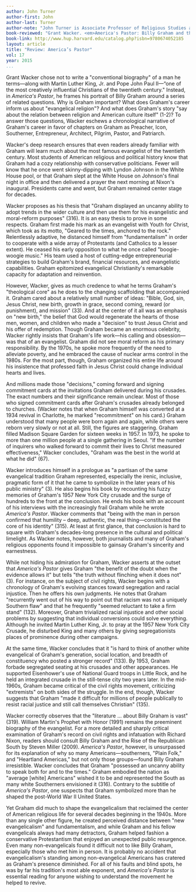 ```yaml
---
author: John Turner
author-first: John
author-last: Turner
author-note: "John Turner is Associate Professor of Religious Studies at George Mason University."
book-reviewed: "Grant Wacker. <em>America's Pastor: Billy Graham and the Shaping of a Nation</em>. Cambridge: The Belknap Press of Harvard University Press, 2014. 413 pages. ISBN 978-0674052185."
book-link: http://www.hup.harvard.edu/catalog.php?isbn=9780674052185
layout: article
title: "Review: America’s Pastor"
vol: 17
year: 2015
...
```


Grant Wacker chose not to write a "conventional biography" of a man he terms—along with Martin Luther King, Jr. and Pope John Paul II—“one of the most creatively influential Christians of the twentieth century." Instead, in *America's Pastor*, he frames his portrait of Billy Graham around a series of related questions. Why is Graham important? What does Graham's career inform us about "evangelical religion"? And what does Graham's story "say about the relation between religion and American culture itself" (1-2)? To answer those questions, Wacker eschews a chronological narrative of Graham's career in favor of chapters on Graham as Preacher, Icon, Southerner, Entrepreneur, Architect, Pilgrim, Pastor, and Patriarch. 

Wacker's deep research ensures that even readers already familiar with Graham will learn much about the most famous evangelist of the twentieth century. Most students of American religious and political history know that Graham had a cozy relationship with conservative politicians. Fewer will know that he once went skinny-dipping with Lyndon Johnson in the White House pool, or that Graham slept at the White House on Johnson's final night in office and then delivered a prayer the next morning at Nixon's inaugural. Presidents came and went, but Graham remained center stage for decades.

Wacker proposes as his thesis that "Graham displayed an uncanny ability to adopt trends in the wider culture and then use them for his evangelistic and moral-reform purposes" (316).  It is an easy thesis to prove in some respects. Graham first made his mark as an evangelist with Youth for Christ, which took as its motto, "Geared to the times, anchored to the rock." Relentlessly adaptive, he distanced himself from "fundamentalism" in order to cooperate with a wide array of Protestants (and Catholics to a lesser extent). He ceased his early opposition to what he once called "boogie-woogie music." His team used a host of cutting-edge entrepreneurial strategies to build Graham's brand, financial resources, and evangelistic capabilities. Graham epitomized evangelical Christianity's remarkable capacity for adaptation and reinvention.

However, Wacker, gives as much credence to what he terms Graham's "theological core" as he does to the changing scaffolding that accompanied it. Graham cared about a relatively small number of ideas: "Bible, God, sin, Jesus Christ, new birth, growth in grace, second coming, reward (or punishment), and mission" (33). And at the center of it all was an emphasis on "new birth," the belief that God would regenerate the hearts of those men, women, and children who made a "decision" to trust Jesus Christ and his offer of redemption. Though Graham became an enormous celebrity, Wacker rightly insists that Graham's life work—his calling and obsession—was that of an evangelist. Graham did not see moral reform as his primary responsibility. By the 1970s, he spoke more frequently of the need to alleviate poverty, and he embraced the cause of nuclear arms control in the 1980s. For the most part, though, Graham organized his entire life around his insistence that professed faith in Jesus Christ could change individual hearts and lives. 

And millions made those "decisions," coming forward and signing commitment cards at the invitations Graham delivered during his crusades. The exact numbers and their significance remain unclear. Most of those who signed commitment cards after Graham's crusades already belonged to churches. (Wacker notes that when Graham himself was converted at a 1934 revival in Charlotte, he marked "recommitment" on his card.) Graham understood that many people were born again and again, while others were reborn very slowly or not at all. Still, the figures are staggering. Graham filled Madison Square Garden for sixteen weeks in 1957. In 1973, he spoke to more than one million people at a single gathering in Seoul. "If the number of inquirers who walked forward to commit their lives to Christ measured effectiveness," Wacker concludes, "Graham was the best in the world at what he did" (67).

Wacker introduces himself in a prologue as "a partisan of the same evangelical tradition Graham represented, especially the irenic, inclusive, pragmatic form of it that he came to symbolize in the later years of his public ministry" (3). He also begins his book by recounting his fuzzy memories of Graham's 1957 New York City crusade and the surge of hundreds to the front at the conclusion. He ends his book with an account of his interviews with the increasingly frail Graham while he wrote *America's Pastor*. Wacker comments that "being with the man in person confirmed that humility – deep, authentic, the real thing—constituted the core of his identity" (315). At least at first glance, that conclusion is hard to square with Graham's decades-long presence in the cultural and political limelight. As Wacker notes, however, both journalists and many of Graham's religious opponents found it impossible to gainsay Graham's sincerity and earnestness. 

While not hiding his admiration for Graham, Wacker asserts at the outset that *America's Pastor* gives Graham "the benefit of the doubt when the evidence allows it" but tells "the truth without flinching when it does not" (3). For instance, on the subject of civil rights, Wacker begins with a chronology of Graham's evolving stances toward segregation and racial injustice. Then he offers his own judgments. He notes that Graham "recurrently went out of his way to point out that racism was not a uniquely Southern flaw" and that he frequently "seemed reluctant to take a firm stand" (132). Moreover, Graham trivialized racial injustice and other social problems by suggesting that individual conversions could solve everything. Although he invited Martin Luther King, Jr. to pray at the 1957 New York City Crusade, he disturbed King and many others by giving segregationists places of prominence during other campaigns. 

At the same time, Wacker concludes that it "is hard to think of another white evangelical of Graham's generation, social location, and breadth of constituency who posted a stronger record" (133). By 1953, Graham forbade segregated seating at his crusades and other appearances. He supported Eisenhower's use of National Guard troops in Little Rock, and he held an integrated crusade in the still-tense city two years later. In the mid-1960s, Graham became critical of the civil rights movement, criticizing "extremists" on both sides of the struggle. In the end, though, Wacker suggests that Graham "made it difficult for millions of people publically to resist racial justice and still call themselves Christian" (135). 

Wacker correctly observes that the "literature … about Billy Graham is vast" (319). William Martin's Prophet with Honor (1991) remains the preeminent biography of the evangelist.  For a more detailed and sharply critical examination of Graham's record on civil rights and infatuation with Richard Nixon, readers should consult Billy Graham and the Rise of the Republican South by Steven Miller (2009). *America's Pastor*, however, is unsurpassed for its explanation of why so many Americans—southerners, "Plain Folk," and "Heartland Americas," but not only those groups—found Billy Graham irresistible. Wacker concludes that Graham "possessed an uncanny ability to speak both for and to the times." Graham embodied the nation as "average [white] Americans" wished it to be and represented the South as many white Southerners envisioned it (316). Contrary to the subtitle of *America's Pastor*, one suspects that Graham symbolized more than he shaped the post-World War II United States.

Yet Graham did much to shape the evangelicalism that reclaimed the center of American religious life for several decades beginning in the 1940s. More than any single other figure, he created perceived distance between "new evangelicalism" and fundamentalism, and while Graham and his fellow evangelicals always had many detractors, Graham helped fashion a conservative Protestantism that enjoyed an unexpected public resurgence. Even many non-evangelicals found it difficult not to like Billy Graham, especially those who met him in person. It is probably no accident that evangelicalism's standing among non-evangelical Americans has cratered as Graham's presence diminished. For all of his faults and blind spots, he was by far his tradition's most able exponent, and *America's Pastor* is essential reading for anyone wishing to understand the movement he helped to revive. 

	
